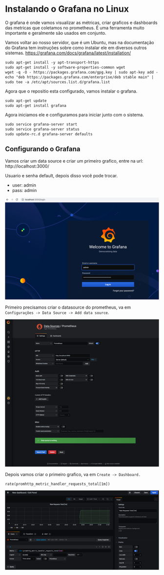# Instalando o Grafana no Linux

O grafana é onde vamos visualizar as métricas, criar graficos e dashboards das metricas que coletamos no prometheus. É uma ferramenta muito importante e geralmente são usados em conjunto.

Vamos voltar ao nosso servidor, que é um Ubuntu, mas na documentação do Grafana tem instruções sobre como instalar ele em diversos outros sistemas. https://grafana.com/docs/grafana/latest/installation/

```
sudo apt-get install -y apt-transport-https
sudo apt-get install -y software-properties-common wget
wget -q -O - https://packages.grafana.com/gpg.key | sudo apt-key add -
echo "deb https://packages.grafana.com/enterprise/deb stable main" | sudo tee -a /etc/apt/sources.list.d/grafana.list
```

Agora que o repositio esta configurado, vamos instalar o grafana.

```
sudo apt-get update
sudo apt-get install grafana
```

Agora iniciamos ele e configuramos para iniciar junto com o sistema.

```
sudo service grafana-server start
sudo service grafana-server status
sudo update-rc.d grafana-server defaults
```

## Configurando o Grafana

Vamos criar um data source e criar um primeiro grafico, entre na url: http://localhost:3000/

Usuario e senha default, depois disso você pode trocar.

* user: admin
* pass: admin

![GrafanaLogin](images/grafana_login.png "Grafana Login")

Primeiro precisamos criar o datasource do prometheus, va em `Configurações -> Data Source -> Add data source`.

![GrafanaDatasource](images/grafana_datasource.png "Grafana datasource")

Depois vamos criar o primeiro grafico, va em `Create -> Dashboard.`

```
rate(promhttp_metric_handler_requests_total[1m])
```

![GrafanaGrafico](images/grafana_grafico.png "Grafana Grafico")
